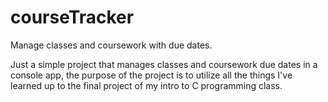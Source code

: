 # courseTracker
Manage classes and coursework with due dates.

Just a simple project that manages classes and coursework due dates in a console app, the purpose of the project is to utilize all the things I've learned up to the final project of my intro to C programming class.